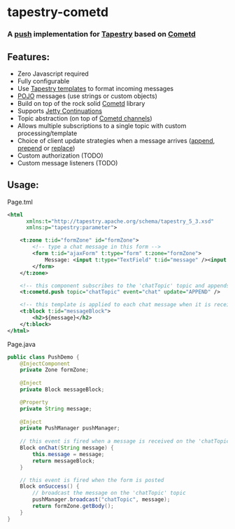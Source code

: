 tapestry-cometd
===============

### A [push](http://en.wikipedia.org/wiki/Comet_%28programming%29) implementation for [Tapestry](http://tapestry.apache.org/) based on [Cometd](http://cometd.org/)

## Features:
* Zero Javascript required
* Fully configurable
* Use [Tapestry templates](http://tapestry.apache.org/component-templates.html) to format incoming messages
* [POJO](http://en.wikipedia.org/wiki/Plain_Old_Java_Object) messages (use strings or custom objects)
* Build on top of the rock solid [Cometd](http://cometd.org/) library
* Supports [Jetty Continuations](http://wiki.eclipse.org/Jetty/Feature/Continuations)
* Topic abstraction (on top of [Cometd channels](http://cometd.org/documentation/cometd-java/server/channel))
* Allows multiple subscriptions to a single topic with custom processing/template
* Choice of client update strategies when a message arrives ([append](http://api.jquery.com/append/), [prepend](http://api.jquery.com/prepend/) or [replace](http://api.jquery.com/html/))
* Custom authorization (TODO)
* Custom message listeners (TODO)

## Usage:

Page.tml
```xml
<html 
      xmlns:t="http://tapestry.apache.org/schema/tapestry_5_3.xsd"
      xmlns:p="tapestry:parameter">

	<t:zone t:id="formZone" id="formZone">
		<!-- type a chat message in this form -->
		<form t:id="ajaxForm" t:type="form" t:zone="formZone">
			Message: <input t:type="TextField" t:id="message" /><input type="submit" value="Send"/>
		</form>
	</t:zone>

	<!-- this component subscribes to the 'chatTopic' topic and appends received messages to itself -->
	<t:cometd.push topic="chatTopic" event="chat" update="APPEND" />

	<!-- this template is applied to each chat message when it is received -->
	<t:block t:id="messageBlock">
		<h2>${message}</h2>
	</t:block>
</html>
```

Page.java

```java
public class PushDemo {
    @InjectComponent
	private Zone formZone;
	
	@Inject
	private Block messageBlock;

	@Property
	private String message;
	
	@Inject
	private PushManager pushManager;
	
	// this event is fired when a message is received on the 'chatTopic' topic
	Block onChat(String message) {
		this.message = message;
		return messageBlock;
	}

	// this event is fired when the form is posted
	Block onSuccess() {
		// broadcast the message on the 'chatTopic' topic
		pushManager.broadcast("chatTopic", message);
		return formZone.getBody();
	}
}
```
